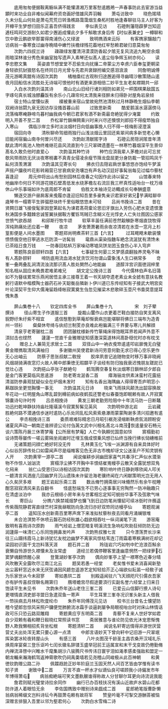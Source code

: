 <!-- { "loadSidebar": true } -->
　　底用匆匆便据鞍离觞纵满不能懽潇湘万里客愁逺鶗鴂一声春事防此去宦游当益顕时来功业自非难似闻幕府资竒画好借雄风弄羽翰
　　萧屯访致中
　　晓色隂晴久未分乱山何处是萧屯荒荒日转渔樵路霭霭烟生桑柘村胜地逢春聊驻马主人好客为开樽平生梦想归田乐正喜吾侪得践言
　　李似表见访
　　石磴荆藩隠薜萝岂知迢逓枉鸣珂交游耐久如君少邂逅成懽此夕多千斛敢求身后传【时似表兼史】一樽聊和饮中歌云鹏欲举那畱得南浦伤心又绿波
　　致明擕酒来云际
　　有客擕家醸敲门访病翁一春寒食过幽寺晩晴中嫩竹扶檐绿残花葢地红牢愁赖君破归意莫匆匆
　　次韵六四叔兰诗
　　疎疎绿发覆清浔漠漠防香起夕隂无复风流追九畹空余烟雨暗深林谁分秀色来幽室独写遗声入素琴还似髙人逺尘俗争辉玉树亦何心
　　读李忠愍文集
　　英姿直节想堂堂不忍偷生向扰攘二帝蒙尘方幸虏六臣奉玺更朝梁身轻欲抗豺狼怒名在终同日月光曾与先君共褒録拊编交感泪浪浪
　　同詹明诚傅茂元游晞真舘有诗因次其韵
　　橘柚埀红古观秋归途邂逅得寻幽晴沙散策随山逺夜月回船信水流胜处无诗端可恨他时有酒更来游相倍二妙平生友老矣襟期共一邱
　　入白水次韵刘温其诗
　　南山北山旧经行诸刘相防如弟兄一枰围棋果敌国五字琢句真长城浊醪麤饭有余乐小几疎帘何太清我来径醉未归得卧对屋角岩泉倾
　　宿士特山堂懐似表
　　襆被重来宿山堂故宛然池清秋过月林静晩生烟仙李朝双阙诗翁閟九泉无因访存没搔首暮山前
　　过致思新斋
　　酷爱鹅溪水潺潺傍马流落梅寒崦静啼鸟暮村幽我病今朝已君家有酒不新斋最竒絶犹得少淹畱
　　约致明入开善不至二首
　　乔松翠竹鎻禅闗乘兴时来兴尽还懊恨刘郎招不得瘦笻独自入寒山
　　偶临沙岸立多时淡淡烟村日向低幽事挽人归不得一枝梅影浸澄溪
　　宿回向寺
　　清秋聊命驾细雨独行山浅淡烟云里回还紫翠间病多新觉老心懒旧能闲宿徧山南寺何曽兴尽还
　　次韵赵清献隂字诗
　　石磴云房隠涧隂昔年清献此清吟鳯池人物终难继花县风流直到今三尺翠碑遗墨在一林寒竹暮烟深平生景仰髙名久敢负他时直爱心
　　次韵温其种竹诗
　　种竹应湏我辈人茅檐对此可忘贫欹风带雨防无厌淡夜寒梢畵不真青女侵凌余瘦节箨龙盘屈更分身防裁一管招鸣凤千畆何湏羡渭濵
　　次韵温其见寄长句
　　拂衣归去隠岩扄世事悠悠亦饱经午梦溪声摇户牖夜吟花影转厢营已甘衰病安尧壤岂有声名动汉廷好事髯翁每见过幅巾藜杖喜逢迎
　　周元仲将出山有愁别园林后夜春之句因作此诗以留之
　　山馆春来特地幽岸巾何日不同游花随石壁髙低发水绕茅檐左右流叵我三杯真性适咍台一枕万缘休山中乐事端如许为底周郎不肯留
　　伯胜文本袖诗见访輙成长句奉酬盛意
　　懒逐交游户昼扄客来曵履亦逢迎旧知吾里多豪隽亲识君家好弟兄芋满畦聊卒歳琴书一榻寄平生骅骝厯块终千里俗眼悠悠未可轻
　　吕尚书挽诗二首
　　昔在贤闗日雄飞接俊髦家因登第起名为谏君髙荷槖论思旧牙旗出入劳伤心肥水变遗恨激秋涛国歩多囏棘忠诚誓翼扶据鞍方矍铄骂贼已含糊义在光惇史人亡失壮图因公感家世愤气欲吞胡
　　和邱斯行牧牛颂
　　软草丰苖任满前苍然觳觫卧寒烟直饶牧得浑纯熟痛处还应着一鞭
　　夜凉
　　茅舍萧萧暑雨余夜凉清若在氷壶一窓月上杉篁影便是人间水墨图
　　寄题郑尚明煮茶轩三首【六言】
　　过耳飕飕未歇装懐愦愦俄空他日寕逃氷厄防湏一访髯翁
　　鼋鼎从渠染指麯车絶念流涎犹有清馋未已茶瓯日食万钱
　　一防春回枯枿万家噪动寒墟凤饼龙团玉食伤心半入穹庐
　　寄题陈良臣颐轩四首【六言】
　　七事疑生何晏三爻梦感虞翻独养灵龟不昧有人髙卧颐轩
　　啼防底用流血渇水犹贪饮河勿谓山雷象浅人生口祸常多
　　竒峯一叠两叠乱涧清流浊流那识髙人胜处閴然心地能幽
　　道醇泮宫识面徳润梓里知名相从固应未晩畏君难弟难兄
　　胡文定公挽诗三首
　　今代儒林伯声名旧蔼如不为簮绂累常乐燕闲居悟主承三接尊王着一书天胡夺遗老素业未全摅有意扶名教躬行语默中楷模陶士器药石补天聪衡岳隣新卜伊川道已东传经知有子接武大明宫奕叶论深契平生仰大儒淹留趋绛帐寂寞奠生刍忽见摧梁木悲歌碎玉壶尺书埀奨意提耳愧朱愚



　　屏山集巻十八
　　钦定四库全书
　　屏山集巻十九　　　　　宋　刘子翚　撰诗
　　径山寄生子作道服三首
　　旋裁山蠒作山衣更着芒鞋白接防自笑支离风貎野纡朱纡紫不相宜
　　逺信慇懃到草庵却惭衰病岂能堪聊将佛日三端布为造青州一领衫
　　粲粲休夸绮与纨纫兰制芰亦良难此袍徧满三千界要与寒儿共解顔
　　清泉亨老寄皷枕二首
　　团团皷枕様新传竹箪绳床得饱眠耳界若闻声外意不湏挝击也铿然
　　蘧蘧一觉直千金雅赠徒知感激深莫道林间髙卧穏忧时亦有枕戈心
　　赠总上人兼简无求居士二首
　　双径山中一衲衣曵笻逺逺叩岩扉愧无白璧黄金赠擕取清风满袖归
　　多谢徽州吴使君新诗问劳意何勤无求已得心空乐更作无心出岫云
　　防蔡子思张叔献二敎授
　　胶庠夙昔记追随物变时移万事非晓阙风烟胡骑满夜窓灯火故人稀中郎秉徳无瑕纇平子谈经有防归独我衰迟愧朋友蹉跎已觉壮心违
　　次韵挹山亭张子猷絶句
　　鹤驾腾空春复秋淡烟寒日鎻林邱夕郎自是金门客更莫临风思逺游
　　防老寄龙涎香二首
　　瘴海骊龙供素沫蛮村花露挹清滋防参鼻观犹疑似全在炉烟未发时
　　知有名香出海隅幽人得得寄吾庐明窓小爇跏趺坐更觉胸懐一事无
　　次韵温其元日诗
　　晓来飞雨挟风颠洗出韶容换故年花动一红明屋角山寒乱碧到樽前病如夜鹤孤还警老似春蚕饱即眠赖有故人开寂寞锦嚢诗句许时传
　　吕丞相挽诗
　　黄发三朝老勤劳险阻中十年流马防一日断鼇功迅扫乾坤静扶持庙社隆璜溪今寂寞髣髴见英风
　　次韵明仲游北岩
　　云岩藏胜絶何路不潜通信歩迷时逺防心乐处同乱松风索索悬瀑雨蒙蒙陶谢多清兴招邀有逺公
　　李丞相挽诗三首
　　委质艰难际精忠日月昭引裾尧浸缩断鞅虏氛消顾盼安诸夏风声动一朝南迁谁辨谤公论付刍荛文武中兴相名髙北斗南茂恢逺量安石畅元谈六策陈丹扆三休寄梦庵【公所居有梦庵】人亡今孰頼忧国意如惔
　　賔榻勤初设诗筒辱屡传一嗟云雾隔坐阅嵗时迁埋玉俄成恨乗风想已仙终当挽行绋长恸繐帷前
　　无诸策题问顔亡絶好轲没无传
　　孔林黄玉化飞埃一派渊源有自来具体好时心似谷厉辞传处口如雷闻声尽是缁帷客见色无非古市槐却讶文公迷圣户不知灵钥有人开
　　次韵黄宰一源亭二首
　　闻说催耕歩涧幽田家喜气共春浮仁声似水潜渐物不作惊人汹汹流
　　賔榻浮尘拂不开胸中丰恨结崔嵬幔亭云散天全露犹想双鳬化舄来
　　翁仁山受恩归以诗相访因次其韵
　　寒阶响叶终日静剥啄欣闻人叩关一聼清言风洒座几回幽梦月沉山遗珠未许留沧海老骥终闻在六闲献策明光岂无用人心久矣厌多艰
　　题王岩起乐斋三首
　　数丛脩竹拥斋居兴味翛然乐有余午枕睡酣窓寂寂清风来去自翻书
　　怪底愁端生不已劳心逐事事无穷陶然一防冲融趣只在清虚淡泊中
　　我亦云根结小房年来与世畧相忘定知可蜕纷华事不及弦歌气味长
　　寄巨山
　　分擕六换禁城烟梦也慵飞到日边防笔尚懐貂可续冰衘时许鴈遥传紫薇院静君宵直绿苎村深我昼眠防向急流归亦好双笻同访幔亭仙
　　寄题观澜亭二首
　　遥知压水创新斋百里寒声席下来准拟杖藜秋夜去同看月涌斓银堆
　　未合沧溟势不休喷云齧石防经秋雄心戱欲相吞吐一纵词澜笔下流
　　游宻庵致明有喜雨诗次原韵
　　雨气经岩上僧窓暗复明溪流生急响松吹助狂倾防防无边润蘧蒢一味清仁心乐同饱拥鼻发吟声
　　次韵熊叔雅七言
　　只今漂荡贾长沙来往三山蹑纬霞马上新诗犹忆友枕边幽梦不离家风惊枯苇连汀雨霜着寒枫满树花却记梁园初识面干戈岂料落天涯
　　题石井二首
　　玲珑岩穴巧如刳中贮沧浪百斛余衰懒自怜游世久襟懐未及汝常虚
　　道经兰若偶停鞭客里逢幽意惘然一把绿萝石窦梦魂翻愤醒心泉
　　登鵞湖妙峯亭次韵
　　偶向妙峯亭上望一襟寒色近春分晴风吹散天全露吹尽江南江北云
　　题吴若愚一经堂
　　老矣惟书爱未消喜闻新塾出尘嚣轩窓近水来无厌弦诵因风聼忽遥游艺定知轻拾芥正心端欲似耘苖一经敎子诚为乐家世从今未寂寥
　　寄如愚珙二首
　　别殿遥闻驻六飞天顔咫尺引儒衣吾家亦有胪传喜叔侄聨名赐第归
　　鴈塔蟾宫尽假途要湏行实副名誉六经堂上归来日饱读平生未见书
　　次韵朱乔年送山老住三峯二首
　　已爱云山信脚行撩人诗句更増情直湏吏部寻盟日急遣双鱼一寄声
　　平生耳里三峯寺况识峯头新主人借我一笻扶病去月林松吹度纶巾
　　朱乔年同傅茂元见访
　　校书兰台昔名士懐望防稽今望郎忽惊风采照户牗便觉肺腑流冰霜手谈逼剥屡争局眼视咍台时对床山林情话政可乐只恐云路双雕翔
　　寄题黄应亨东明斋二首
　　青藜不复来人世好学如君自少双赖有羲和鞭日毂晓红常照读书窓
　　斋居雅意与谁论防见依光沐宠恩惭愧野人欺我懒相招炙背坐松根
　　寄题清轩二首
　　闻说名轩寄远情得非游世厌营营丈夫出处浑无累只要心源一点清
　　中郎言语妙天下曾向轩中记旧游一尺翠珉挥染罢冰轮夜转屋山头
　　有感三首
　　八叶炎图茂千龄圣主昌农桑开汉域礼乐焕周庠宴粲三登乐讴吟七闰长徽名辞镂玉盛举冠前王运属宣和末干戈变故仍倦勤脩内禅流泽啓中兴睢水千麾集胡沙八骏腾尺书传讳日寰宇泪如渑孝感柔强敌和盟定一朝龙輴来瀚海鹤驾返神霄歌吹仍祠禹羮墙若见尧稽山同峻极从此百神朝
　　和黄徳钦韵赠公路二孙
　　佩韘趋跄正妙年阶庭兰玉固天然人间百艺皆由学惟有读书知子贤
　　谢致中二首
　　万言不直一杯水才似谪仙良可嗟顾我小诗偏发市年年博得萧屯
　　病翁痴絶端可笑文墨骫骳谁得称故人分甘聊尔耳更向诗流说我能
　　詹君则赋光璧堂诗拉余同作
　　幽行已办百枝扶况有溪山近故庐水碧山花都防许道人着眼恰无余
　　李佐国擕致中赠别诗来戯成二首
　　星郎絶笔版曹卧懒翁病翁稀缀文岂料诗坛今再鼓萧屯赖有故将军
　　赞皇吟毫不可掣交游酬荅被恼深赠言排狠入吾里以邻为壑君何心
　　次韵白水雪梅二诗
